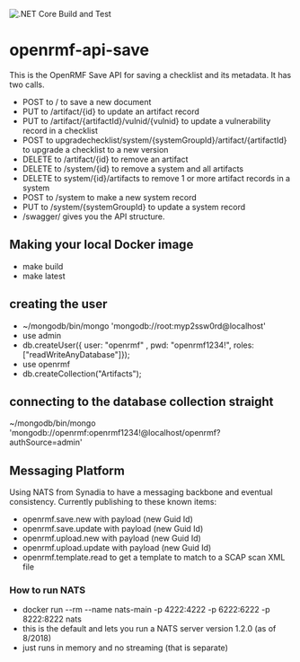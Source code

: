 ![.NET Core Build and Test](https://github.com/Cingulara/openrmf-api-save/workflows/.NET%20Core%20Build%20and%20Test/badge.svg)

# openrmf-api-save
This is the OpenRMF Save API for saving a checklist and its metadata. It has two calls.

* POST to / to save a new document
* PUT to /artifact/{id} to update an artifact record
* PUT to /artifact/{artifactId}/vulnid/{vulnid} to update a vulnerability record in a checklist
* POST to upgradechecklist/system/{systemGroupId}/artifact/{artifactId} to upgrade a checklist to a new version
* DELETE to /artifact/{id} to remove an artifact
* DELETE to /system/{id} to remove a system and all artifacts
* DELETE to system/{id}/artifacts to remove 1 or more artifact records in a system
* POST to /system to make a new system record
* PUT to /system/{systemGroupId} to update a system record
* /swagger/ gives you the API structure.

## Making your local Docker image
* make build
* make latest

## creating the user
* ~/mongodb/bin/mongo 'mongodb://root:myp2ssw0rd@localhost'
* use admin
* db.createUser({ user: "openrmf" , pwd: "openrmf1234!", roles: ["readWriteAnyDatabase"]});
* use openrmf
* db.createCollection("Artifacts");

## connecting to the database collection straight
~/mongodb/bin/mongo 'mongodb://openrmf:openrmf1234!@localhost/openrmf?authSource=admin'

## Messaging Platform
Using NATS from Synadia to have a messaging backbone and eventual consistency. Currently publishing to these known items:
* openrmf.save.new with payload (new Guid Id)
* openrmf.save.update with payload (new Guid Id)
* openrmf.upload.new with payload (new Guid Id)
* openrmf.upload.update with payload (new Guid Id)
* openrmf.template.read to get a template to match to a SCAP scan XML file

### How to run NATS
* docker run --rm --name nats-main -p 4222:4222 -p 6222:6222 -p 8222:8222 nats
* this is the default and lets you run a NATS server version 1.2.0 (as of 8/2018)
* just runs in memory and no streaming (that is separate)